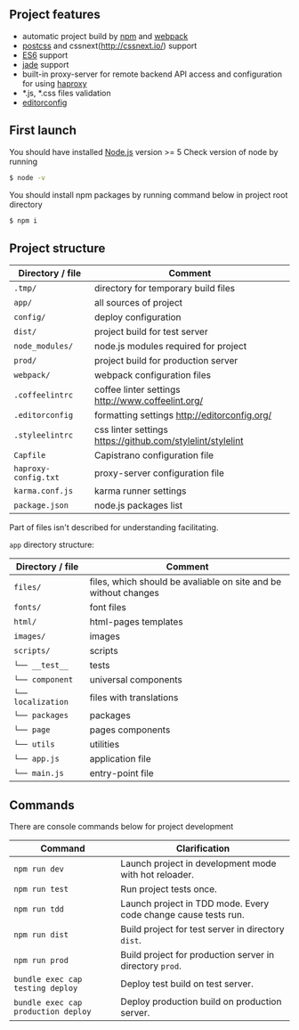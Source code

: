 ## Project features

* automatic project build by [npm](https://www.npmjs.com) and [webpack](https://webpack.github.io/)
* [postcss](https://github.com/postcss/postcss) and cssnext(http://cssnext.io/) support
* [ES6](http://www.ecma-international.org/ecma-262/6.0/) support
* [jade](http://jade-lang.com/) support
* built-in proxy-server for remote backend API access and configuration for using [haproxy](http://www.haproxy.org/)
* *.js, *.css files validation
* [editorconfig](http://editorconfig.org/)


## First launch

You should have installed [Node.js](http://nodejs.org/) version >= 5
Check version of node by running
```bash
$ node -v
```

You should install npm packages by running command below in project root directory
```bash
$ npm i
```


## Project structure

| Directory / file  | Comment |
| ------------------ | ---------- |
| `.tmp/ `| directory for temporary build files |
| `app/  `| all sources of project |
| `config/ `| deploy configuration |
| `dist/ `| project build for test server |
| `node_modules/` | node.js modules required for project |
| `prod/ `| project build for production server |
| `webpack/` | webpack configuration files |
| `.coffeelintrc` | coffee linter settings <http://www.coffeelint.org/>|
| `.editorconfig`| formatting settings <http://editorconfig.org/> |
| `.styleelintrc` | css linter settings <https://github.com/stylelint/stylelint>|
| `Capfile` | Capistrano configuration file |
| `haproxy-config.txt` | proxy-server configuration file |
| `karma.conf.js` | karma runner settings |
| `package.json` | node.js packages list |
Part of files isn't described for understanding facilitating.

`app` directory structure:

| Directory / file  | Comment |
| --------------- | ----------- |
| `files/` | files, which should be avaliable on site and be without changes |
| `fonts/` | font files |
| `html/` | html-pages templates |
| `images/` | images |
| `scripts/` | scripts |
| `└── __test__` | tests |
| `└── component` | universal components |
| `└── localization` | files with translations |
| `└── packages` | packages |
| `└── page` | pages components |
| `└── utils` | utilities |
| `└── app.js` | application file |
| `└── main.js` | entry-point file |


## Commands

There are console commands below for project development

|Command | Clarification|
|------- | ---------|
|`npm run dev` | Launch project in development mode with hot reloader.|
|`npm run test` | Run project tests once.|
|`npm run tdd` | Launch project in TDD mode. Every code change cause tests run.|
|`npm run dist` | Build project for test server in directory `dist`.|
|`npm run prod` | Build project for production server in directory `prod`.|
|`bundle exec cap testing deploy` | Deploy test build on test server.|
|`bundle exec cap production deploy` | Deploy production build on production server.|
